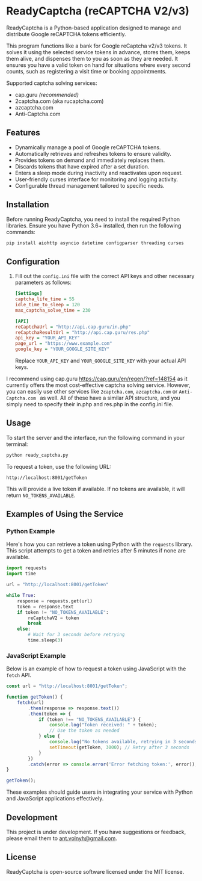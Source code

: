 
# ReadyCaptcha (reCAPTCHA V2/v3)

ReadyCaptcha is a Python-based application designed to manage and distribute Google reCAPTCHA tokens efficiently. 

This program functions like a bank for Google reCaptcha v2/v3 tokens. It solves it using the selected service tokens in advance, stores them, keeps them alive, and dispenses them to you as soon as they are needed.
It ensures you have a valid token on hand for situations where every second counts, such as registering a visit time or booking appointments.

Supported captcha solving services:
- cap.guru _(recommended)_
- 2captcha.com (aka rucaptcha.com)
- azcaptcha.com
- Anti-Captcha.com

## Features

- Dynamically manage a pool of Google reCAPTCHA tokens.
- Automatically retrieves and refreshes tokens to ensure validity.
- Provides tokens on demand and immediately replaces them.
- Discards tokens that have expired after a set duration.
- Enters a sleep mode during inactivity and reactivates upon request.
- User-friendly curses interface for monitoring and logging activity.
- Configurable thread management tailored to specific needs.

## Installation

Before running ReadyCaptcha, you need to install the required Python libraries. Ensure you have Python 3.6+ installed, then run the following commands:

```bash
pip install aiohttp asyncio datetime configparser threading curses
```

## Configuration

1. Fill out the `config.ini` file with the correct API keys and other necessary parameters as follows:

    ```ini
    [Settings]
    captcha_life_time = 55
    idle_time_to_sleep = 120
    max_captcha_solve_time = 230

    [API]
    reCaptchaUrl = "http://api.cap.guru/in.php"
    reCaptchaResultUrl = "http://api.cap.guru/res.php"
    api_key = "YOUR_API_KEY"
    page_url = "https://www.example.com"
    google_key = "YOUR_GOOGLE_SITE_KEY"
    ```

    Replace `YOUR_API_KEY` and `YOUR_GOOGLE_SITE_KEY` with your actual API keys.

I recommend using cap.guru <https://cap.guru/en/regen/?ref=148154> as it currently offers the most cost-effective captcha solving service. However, you can easily use other services like `2captcha.com`, `azcaptcha.com` or `Anti-Captcha.com
` as well. All of these have a similar API structure, and you simply need to specify their in.php and res.php in the config.ini file.

## Usage

To start the server and the interface, run the following command in your terminal:

```bash
python ready_captcha.py
```

To request a token, use the following URL:

```url
http://localhost:8001/getToken
```

This will provide a live token if available. If no tokens are available, it will return `NO_TOKENS_AVAILABLE`.

## Examples of Using the Service

### Python Example
Here's how you can retrieve a token using Python with the `requests` library. This script attempts to get a token and retries after 5 minutes if none are available.

```python
import requests
import time

url = "http://localhost:8001/getToken"

while True:
    response = requests.get(url)
    token = response.text
    if token != "NO_TOKENS_AVAILABLE":
        reCaptchaV2 = token
        break
    else:
        # Wait for 3 seconds before retrying
        time.sleep(3)
```

### JavaScript Example
Below is an example of how to request a token using JavaScript with the `fetch` API.

```javascript
const url = "http://localhost:8001/getToken";

function getToken() {
    fetch(url)
        .then(response => response.text())
        .then(token => {
            if (token !== "NO_TOKENS_AVAILABLE") {
                console.log("Token received: " + token);
                // Use the token as needed
            } else {
                console.log("No tokens available, retrying in 3 seconds...");
                setTimeout(getToken, 3000); // Retry after 3 seconds
            }
        })
        .catch(error => console.error('Error fetching token:', error));
}

getToken();
```
These examples should guide users in integrating your service with Python and JavaScript applications effectively.

## Development

This project is under development. If you have suggestions or feedback, please email them to ant.volnyh@gmail.com.

## License

ReadyCaptcha is open-source software licensed under the MIT license.
